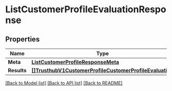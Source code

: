 # ListCustomerProfileEvaluationResponse

## Properties

Name | Type | Description | Notes
------------ | ------------- | ------------- | -------------
**Meta** | [**ListCustomerProfileResponseMeta**](ListCustomerProfileResponse_meta.md) |  | [optional] 
**Results** | [**[]TrusthubV1CustomerProfileCustomerProfileEvaluation**](trusthub.v1.customer_profile.customer_profile_evaluation.md) |  | [optional] 

[[Back to Model list]](../README.md#documentation-for-models) [[Back to API list]](../README.md#documentation-for-api-endpoints) [[Back to README]](../README.md)


